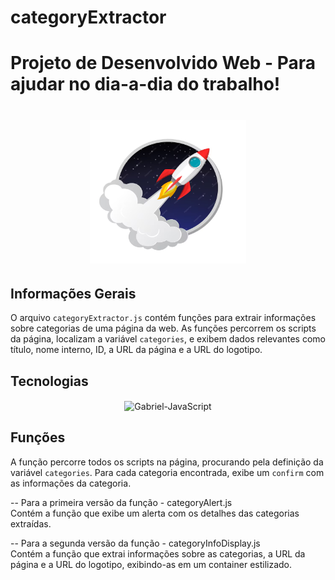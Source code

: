 # categoryExtractor

# Projeto de Desenvolvido Web - Para ajudar no dia-a-dia do trabalho!

<h1 align="center">
  <img src="./img/logo/logo.png" alt="Imagem do IFSP" width="250" height="230" style="border-radius: 50;">
</h1>

## Informações Gerais

O arquivo `categoryExtractor.js` contém funções para extrair informações sobre categorias de uma página da web. As funções percorrem os scripts da página, localizam a variável `categories`, e exibem dados relevantes como título, nome interno, ID, a URL da página e a URL do logotipo.

## Tecnologias

<div align="center">
 <img align="center" alt="Gabriel-JavaScript" height="45" width="55" src="https://cdn.jsdelivr.net/gh/devicons/devicon/icons/javascript/javascript-plain.svg">
</div>

## Funções

A função percorre todos os scripts na página, procurando pela definição da variável `categories`. Para cada categoria encontrada, exibe um `confirm` com as informações da categoria.

-- Para a primeira versão da função - categoryAlert.js<br>
Contém a função que exibe um alerta com os detalhes das categorias extraídas.

-- Para a segunda versão da função - categoryInfoDisplay.js<br>
Contém a função que extrai informações sobre as categorias, a URL da página e a URL do logotipo, exibindo-as em um container estilizado.

